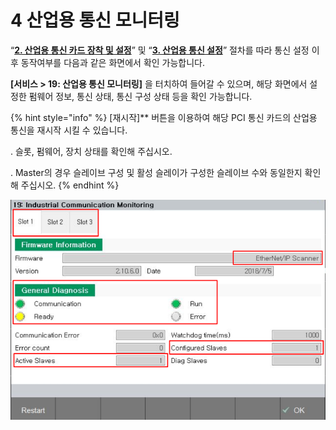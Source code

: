 ﻿# 4 산업용 통신 모니터링

“[**2. 산업용 통신 카드 장착 및 설정**](2-mounting-settings-industrial-communication-card/2-1-PCI-industrial-communication-card.md)” 및 “[**3. 산업용 통신 설정**](3-settings-industrial-communication/3-1-Settings-firmware.md)” 절차를 따라 통신 설정 이후 동작여부를 다음과 같은 화면에서 확인 가능합니다.

**\[서비스 > 19: 산업용 통신 모니터링]** 을 터치하여 들어갈 수 있으며, 해당 화면에서 설정한 펌웨어 정보, 통신 상태, 통신 구성 상태 등을 확인 가능합니다.

{% hint style="info" %}
\[재시작]** 버튼을 이용하여 해당 PCI 통신 카드의 산업용 통신을 재시작 시킬 수 있습니다.

\.      슬롯, 펌웨어, 장치 상태를 확인해 주십시오.

\.      Master의 경우 슬레이브 구성 및 활성 슬레이가 구성한 슬레이브 수와 동일한지 확인해 주십시오.
{% endhint %}

![그림 4-1 산업용 통신 모니터터링](<_assets/4-Monitoring/image_1.png>)

